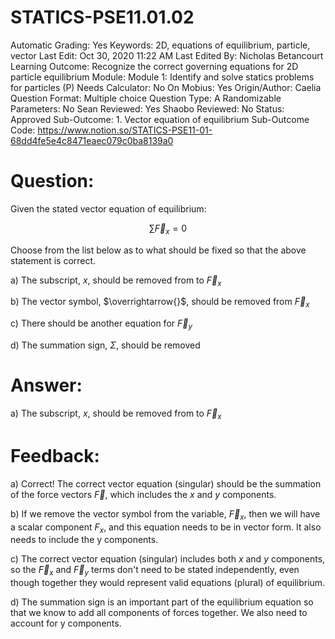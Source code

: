 # STATICS-PSE11.01.02

Automatic Grading: Yes
Keywords: 2D, equations of equilibrium, particle, vector
Last Edit: Oct 30, 2020 11:22 AM
Last Edited By: Nicholas Betancourt
Learning Outcome: Recognize the correct governing equations for 2D particle equilibrium 
Module: Module 1: Identify and solve statics problems for particles (P)
Needs Calculator: No
On Mobius: Yes
Origin/Author: Caelia
Question Format: Multiple choice
Question Type: A
Randomizable Parameters: No
Sean Reviewed: Yes
Shaobo Reviewed: No
Status: Approved
Sub-Outcome: 1. Vector equation of equilibrium
Sub-Outcome Code: https://www.notion.so/STATICS-PSE11-01-68dd4fe5e4c8471eaec079c0ba8139a0

# Question:

Given the stated vector equation of equilibrium:

$$\sum\overrightarrow{F}_x=0$$

Choose from the list below as to what should be fixed so that the above statement is correct. 

a) The subscript, $x$, should be removed from to $\overrightarrow{F}_x$

b) The vector symbol, $\overrightarrow{}$, should be removed from $\overrightarrow{F}_x$

c) There should be another equation for $\overrightarrow{F}_y$

d) The summation sign, $\Sigma$, should be removed

# Answer:

a) The subscript, $x$, should be removed from to $\overrightarrow{F}_x$

# Feedback:

a) Correct! The correct vector equation (singular) should be the summation of the force vectors $\overrightarrow{F}$, which includes the $x$ and $y$ components. 

b) If we remove the vector symbol from the variable, $\overrightarrow{F}_x$, then we will have a scalar component $F_x$, and this equation needs to be in vector form.  It also needs to include the y components.

c) The correct vector equation (singular) includes both $x$ and $y$ components, so the $\overrightarrow{F}_x$ and $\overrightarrow{F}_y$ terms don't need to be stated independently, even though together they would represent valid equations (plural) of equilibrium.

d) The summation sign is an important part of the equilibrium equation so that we know to add all components of forces together.  We also need to account for y components.
